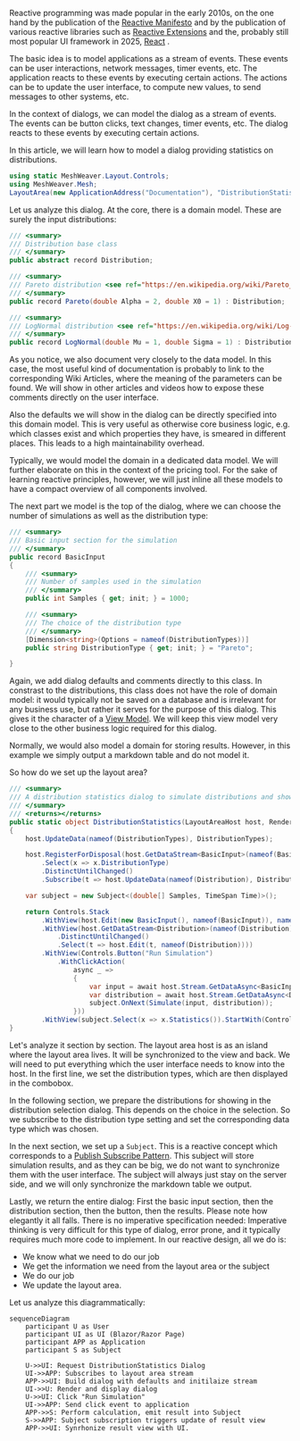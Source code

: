 ﻿---
Title: "Reactive Dialogs: Handle Complex Logic"
Abstract: >
    In typical business applications, we often encounter dialogs which contain
    complex business logic. We need to react on user interaction, switch parts depending
    on certain settings, compute results and display them. Reactive design is a low-
    complexity way of achieving this. It is robust, simpler to think about and easier to write.
Thumbnail: "images/InteractiveMarkdown.png"
Published: "2025-02-20"
Authors:
  - "Roland Bürgi"
Tags:
  - "Documentation"
  - "Conceptual"
  - "Reactive"
  - "Dialogs"
---
Reactive programming was made popular in the early 2010s, on the one hand by the publication
of the [Reactive Manifesto](https://reactivemanifesto.org/) and by the publication of 
various reactive libraries such as
[Reactive Extensions](http://reactivex.io/) and the, probably still most popular UI framework in 2025, [React](https://react.dev/) . 

The basic idea is to model applications as a stream of events. These events can be user interactions,
network messages, timer events, etc. The application reacts to these events by executing certain
actions. The actions can be to update the user interface, to compute new values, to send messages
to other systems, etc.

In the context of dialogs, we can model the dialog as a stream of events. The events can be
button clicks, text changes, timer events, etc. The dialog reacts to these events by executing
certain actions. 

In this article, we will learn how to model a dialog providing statistics on distributions.

```csharp --render Dialog
using static MeshWeaver.Layout.Controls;
using MeshWeaver.Mesh;
LayoutArea(new ApplicationAddress("Documentation"), "DistributionStatistics")
```

Let us analyze this dialog. At the core, there is a domain model.
These are surely the input distributions:

```csharp
/// <summary>
/// Distribution base class
/// </summary>
public abstract record Distribution;

/// <summary>
/// Pareto distribution <see ref="https://en.wikipedia.org/wiki/Pareto_distribution"/>
/// </summary>
public record Pareto(double Alpha = 2, double X0 = 1) : Distribution;

/// <summary>
/// LogNormal distribution <see ref="https://en.wikipedia.org/wiki/Log-normal_distribution"/>
/// </summary>
public record LogNormal(double Mu = 1, double Sigma = 1) : Distribution;
```

As you notice, we also document very closely to the data model. In this case, the most useful kind of
documentation is probably to link to the corresponding Wiki Articles, where
the meaning of the parameters can be found. We will show in other articles and videos how
to expose these comments directly on the user interface.

Also the defaults we will show in the dialog can be directly specified into this domain model. This is very useful
as otherwise core business logic, e.g. which classes exist and which properties they have, is
smeared in different places. This leads to a high maintainability overhead.

Typically, we would model the domain in a dedicated data model. We will further elaborate on this in the context
of the pricing tool. For the sake of learning reactive principles, however, we will just
inline all these models to have a compact overview of all components involved.

The next part we model is the top of the dialog, where we can choose the number of simulations as well as the distribution type:

```csharp
/// <summary>
/// Basic input section for the simulation
/// </summary>
public record BasicInput
{
    /// <summary>
    /// Number of samples used in the simulation
    /// </summary>
    public int Samples { get; init; } = 1000;

    /// <summary>
    /// The choice of the distribution type
    /// </summary>
    [Dimension<string>(Options = nameof(DistributionTypes))]
    public string DistributionType { get; init; } = "Pareto";

}
```

Again, we add dialog defaults and comments directly to this class. In constrast to the distributions, this class
does not have the role of domain model: it would typically not be saved on a database and is irrelevant for any 
business use, but rather it serves for the purpose of this dialog. This gives it the character of a [View Model](https://en.wikipedia.org/wiki/Model%E2%80%93view%E2%80%93viewmodel).
We will keep this view model very close to the other business logic required for this dialog.

Normally, we would also model a domain for storing results. However, in this example we simply output a 
markdown table and do not model it.

So how do we set up the layout area?

```csharp
/// <summary>
/// A distribution statistics dialog to simulate distributions and show statistics.
/// </summary>
/// <returns></returns>
public static object DistributionStatistics(LayoutAreaHost host, RenderingContext context)
{
    host.UpdateData(nameof(DistributionTypes), DistributionTypes);

    host.RegisterForDisposal(host.GetDataStream<BasicInput>(nameof(BasicInput))
        .Select(x => x.DistributionType)
        .DistinctUntilChanged()
        .Subscribe(t => host.UpdateData(nameof(Distribution), Distributions[t])));

    var subject = new Subject<(double[] Samples, TimeSpan Time)>();

    return Controls.Stack
        .WithView(host.Edit(new BasicInput(), nameof(BasicInput)), nameof(BasicInput))
        .WithView(host.GetDataStream<Distribution>(nameof(Distribution)).Select(x => x.GetType())
            .DistinctUntilChanged()
            .Select(t => host.Edit(t, nameof(Distribution))))
        .WithView(Controls.Button("Run Simulation")
            .WithClickAction(
                async _ =>
                {
                    var input = await host.Stream.GetDataAsync<BasicInput>(nameof(BasicInput));
                    var distribution = await host.Stream.GetDataAsync<Distribution>(nameof(Distribution));
                    subject.OnNext(Simulate(input, distribution));
                }))
        .WithView(subject.Select(x => x.Statistics()).StartWith(Controls.Markdown("### Click to run simulation")));
}

```

Let's analyze it section by section. The layout area host is as an island where the layout area lives.
It will be synchronized to the view and back. We will need to put everything which the user interface
needs to know into the host. In the first line, we set the distribution types, which are then
displayed in the combobox. 

In the following section, we prepare the distributions for showing in the distribution selection
dialog. This depends on the choice in the selection. So we subscribe to the distribution type setting
and set the corresponding data type which was chosen.

In the next section, we set up a `Subject`. This is a reactive concept which corresponds to a 
[Publish Subscribe Pattern](https://en.wikipedia.org/wiki/Publish%E2%80%93subscribe_pattern).
This subject will store simulation results, and as they can be big, we do not want to synchronize them
with the user interface. The subject will always just stay on the server side, and we will only
synchronize the markdown table we output.

Lastly, we return the entire dialog: First the basic input section, then the distribution section, then the button, then the results.
Please note how elegantly it all falls. There is no imperative specification needed: Imperative thinking is very difficult
for this type of dialog, error prone, and it typically requires much more code to implement. In our reactive design, all we do is:

- We know what we need to do our job
- We get the information we need from the layout area or the subject
- We do our job
- We update the layout area.

Let us analyze this diagrammatically:

```mermaid
sequenceDiagram
    participant U as User
    participant UI as UI (Blazor/Razor Page)
    participant APP as Application
    participant S as Subject

    U->>UI: Request DistributionStatistics Dialog
    UI->>APP: Subscribes to layout area stream
    APP->>UI: Build dialog with defaults and initilaize stream
    UI->>U: Render and display dialog
    U->>UI: Click "Run Simulation"
    UI->>APP: Send click event to application
    APP->>S: Perform calculation, emit result into Subject
    S->>APP: Subject subscription triggers update of result view
    APP->>UI: Synrhonize result view with UI.
```
